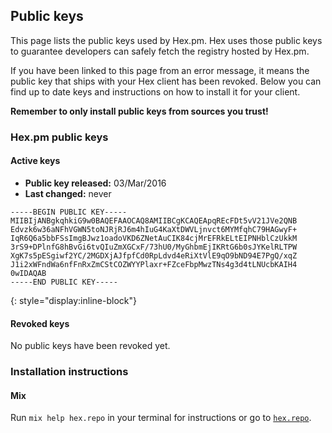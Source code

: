 ## Public keys

This page lists the public keys used by Hex.pm. Hex uses those public keys to guarantee developers can safely fetch the registry hosted by Hex.pm.

If you have been linked to this page from an error message, it means the public key that ships with your Hex client has been revoked. Below you can find up to date keys and instructions on how to install it for your client.

**Remember to only install public keys from sources you trust!**

### Hex.pm public keys

#### Active keys

* **Public key released:** 03/Mar/2016
* **Last changed:** never

```nohighlight
-----BEGIN PUBLIC KEY-----
MIIBIjANBgkqhkiG9w0BAQEFAAOCAQ8AMIIBCgKCAQEApqREcFDt5vV21JVe2QNB
Edvzk6w36aNFhVGWN5toNJRjRJ6m4hIuG4KaXtDWVLjnvct6MYMfqhC79HAGwyF+
IqR6Q6a5bbFSsImgBJwz1oadoVKD6ZNetAuCIK84cjMrEFRkELtEIPNHblCzUkkM
3rS9+DPlnfG8hBvGi6tvQIuZmXGCxF/73hU0/MyGhbmEjIKRtG6b0sJYKelRLTPW
XgK7s5pESgiwf2YC/2MGDXjAJfpfCd0RpLdvd4eRiXtVlE9qO9bND94E7PgQ/xqZ
J1i2xWFndWa6nfFnRxZmCStCOZWYYPlaxr+FZceFbpMwzTNs4g3d4tLNUcbKAIH4
0wIDAQAB
-----END PUBLIC KEY-----
```
{: style="display:inline-block"}

#### Revoked keys

No public keys have been revoked yet.

### Installation instructions

#### Mix

Run `mix help hex.repo` in your terminal for instructions or go to [`hex.repo`](/docs/tasks#hex_repo).
